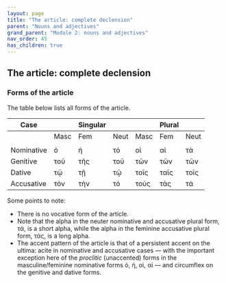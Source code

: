 ```yaml
---
layout: page
title: "The article: complete declension"
parent: "Nouns and adjectives"
grand_parent: "Module 2: nouns and adjectives"
nav_order: 45
has_children: true
---
```


## The article: complete declension


### Forms of the article

The table below lists all forms of the article. 

| Case  |    | Singular|    |     | Plural  |     |
| --- | --- | --- | --- | --- | --- | --- |
|    | Masc | Fem | Neut | Masc | Fem | Neut |
|  |  |  |  |  |  |  |
| Nominative | ὁ | ἡ | τό | οἱ | αἱ | τά |
| Genitive | τοῦ | τῆς | τοῦ | τῶν | τῶν | τῶν |
| Dative | τῷ | τῇ | τῷ | τοῖς | ταῖς | τοῖς |
| Accusative | τόν | τήν | τό | τούς | τάς | τά |


Some points to note:

- There is no vocative form of the article.
- Note that the alpha in the neuter nominative and accusative plural form, τά, is a short alpha, while the alpha in the feminine accusative plural form, τάς, is a long alpha.  
-  The accent pattern of the article is that of a persistent accent on the ultima: acite in nominative and accusative cases — with the important exception here of the *proclitic* (unaccented) forms in the masculine/feminine nominative forms ὁ, ἡ, οἱ, αἱ — and circumflex on the genitive and dative forms.
